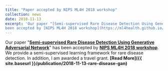 ```yaml
---
title: "Paper accepted by NIPS ML4H 2018 workshop"
collection: news
date: 2018-11-13
excerpt: 'Our paper "[Semi-supervised Rare Disease Detection Using Generative Adversarial Network](https://)" has
been accepted by [NIPS ML4H 2018 workshop](https://ml4health.github.io/2018/). In addition, I am awarded a travel grant.'
---
```


Our paper "__[Semi-supervised Rare Disease Detection Using Generative Adversarial Network](https:)__" has
been accepted by __[NIPS ML4H 2018 workshop](https://ml4health.github.io/2018/)__. We provide a semi-supervised learning framework for
rare disease detection. In addition, I am awarded a travel grant. __[Read More]({{ site.baseurl }}/publication/2018-11-13-rare-disease-gan)__
